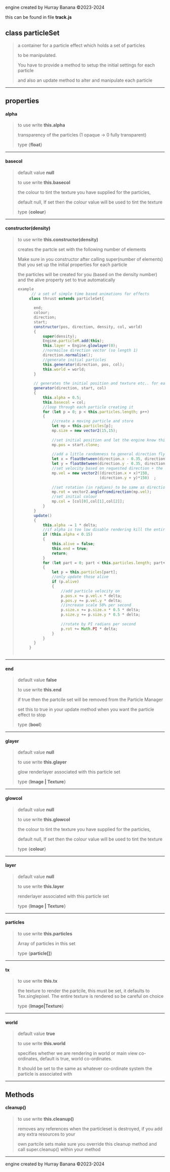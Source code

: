engine created by Hurray Banana &copy;2023-2024

this can be found in file **track.js**
## class particleSet
> a container for a particle effect which holds a set of particles
> 
> to be manipulated.
> 
> You have to provide a method to setup the initial settings for each particle
> 
> and also an update method to alter and manipulate each particle
> 
> 

---

## properties
#### alpha
> to use write **this.alpha**
> 
> transparency of the particles (1 opaque -> 0 fully transparent)
> 
> 
> type {**float**}
> 
> 

---

#### basecol
> default value **null**
> 
> to use write **this.basecol**
> 
> the colour to tint the texture you have supplied for the particles,
> 
> default null, If set then the colour value will be used to tint the texture
> 
> 
> type {**colour**}
> 
> 

---

#### constructor(density)
> to use write **this.constructor(density)**
> 
> creates the partcle set with the following number of elements
> 
> Make sure in you constructor after calling super(number of elements) that you set up the initial properties for each particle
> 
> the particles will be created for you (based on the density number) and the alive property set to true automatically
> 
> ```js
> example
>       // a set of simple time based animations for effects 
>      class thrust extends particleSet{
>      
>        end;
>        colour;
>        direction;
>        start;
>        constructor(pos, direction, density, col, world)
>        {
>            super(density);
>            Engine.particleM.add(this);
>            this.layer = Engine.glowlayer(0);
>            //normailse direction vector (so length 1)
>            direction.normalise();
>            //generate initial particles
>            this.generator(direction, pos, col);
>            this.world = world;
>        }
>      
>        // generates the initial position and texture etc.. for each of the particles
>        generator(direction, start, col)
>        {
>            this.alpha = 0.5;
>            this.basecol = col;
>            //loop through each particle creating it
>            for (let p = 0; p < this.particles.length; p++)
>            {
>                //create a moving particle and store
>                let mp = this.particles[p];
>                mp.size = new vector2(15,15);
>      
>                //set initial position and let the engine know this is alive (to be drawn)
>                mp.pos = start.clone;
>      
>                //add a little randomness to general direction flying
>                let x = floatBetween(direction.x - 0.35, direction.x + 0.35);
>                let y = floatBetween(direction.y - 0.35, direction.y + 0.35);
>                //set velocity based on requested direction + the little bit of random spread
>                mp.vel = new vector2((direction.x + x)*150,
>                                     (direction.y + y)*150)  ;
>                
>                //set rotation (in radians) to be same as direction it will move
>                mp.rot = vector2.anglefromdirection(mp.vel);
>                //set initial colour
>                mp.col = [col[0],col[1],col[2]];
>            }
>        }  
>        update()
>        {
>            this.alpha -= 1 * delta;
>            //if alpha is too low disable rendering kill the entire particle set
>            if (this.alpha < 0.15)
>            {
>                this.alive = false;
>                this.end = true;
>                return;
>            }
>            for (let part = 0; part < this.particles.length; part++)
>            {
>                let p = this.particles[part];
>                //only update those alive
>                if (p.alive)
>                {
>                    //add particle velocity on
>                    p.pos.x += p.vel.x * delta;
>                    p.pos.y += p.vel.y * delta;
>                    //increase scale 50% per second
>                    p.size.x += p.size.x * 0.5 * delta;
>                    p.size.y += p.size.y * 0.5 * delta;
>      
>                    //rotate by PI radians per second
>                    p.rot += Math.PI * delta;
>                }
>            }
>        }
>      }
>      
> ```
> 

---

#### end
> default value **false**
> 
> to use write **this.end**
> 
> if true then the partcile set will be removed from the Particle Manager
> 
> set this to true in your update method when you want the particle effect to stop
> 
> 
> type {**bool**}
> 
> 

---

#### glayer
> default value **null**
> 
> to use write **this.glayer**
> 
> glow renderlayer associated with this particle set
> 
> 
> type {**Image | Texture**}
> 
> 

---

#### glowcol
> default value **null**
> 
> to use write **this.glowcol**
> 
> the colour to tint the texture you have supplied for the particles,
> 
> default null, If set then the colour value will be used to tint the texture
> 
> 
> type {**colour**}
> 
> 

---

#### layer
> default value **null**
> 
> to use write **this.layer**
> 
> renderlayer associated with this particle set
> 
> 
> type {**Image | Texture**}
> 
> 

---

#### particles
> to use write **this.particles**
> 
> Array of particles in this set
> 
> 
> type {**particle[]**}
> 
> 

---

#### tx
> to use write **this.tx**
> 
> the texture to render the partcile, this must be set, it defaults to Tex.singlepixel. The entire texture is rendered so be careful on choice
> 
> 
> type {**Image|Texture**}
> 
> 

---

#### world
> default value **true**
> 
> to use write **this.world**
> 
> specifies whether we are rendering in world or main view co-ordinates, default is true, world co-ordinates.
> 
> It should be set to the same as whatever co-ordinate system the particle is associated with
> 
> 

---

## Methods
#### cleanup()
> to use write **this.cleanup()**
> 
> removes any references when the particleset is destroyed, if you add any extra resources to your
> 
> own partcile sets make sure you override this cleanup method and call super.cleanup() within your method
> 
> 

---

engine created by Hurray Banana &copy;2023-2024
